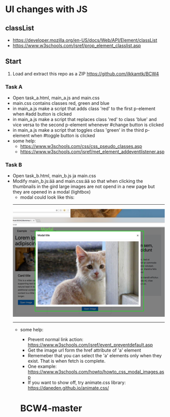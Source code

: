 # UI changes with JS

## classList
  * https://developer.mozilla.org/en-US/docs/Web/API/Element/classList
  * https://www.w3schools.com/jsref/prop_element_classlist.asp

## Start
1. Load and extract this repo as a ZIP https://github.com/ilkkamtk/BCW4

### Task A
  * Open task_a.html, main_a.js and main.css
  * main.css contains classes red, green and blue
  * in main_a.js make a script that adds class 'red' to the first p-element when #add button is clicked
  * in main_a.js make a script that replaces class 'red' to class 'blue' and vice versa to the second p-element whenever #change button is clicked
  * in main_a.js make a script that toggles class 'green' in the third p-element when #toggle button is clicked
  * some help:
    * https://www.w3schools.com/css/css_pseudo_classes.asp
    * https://www.w3schools.com/jsref/met_element_addeventlistener.asp
    
  
   

### Task B 
  * Open task_b.html, main_b.js ja main.css
  * Modify main_b.js:ää and main.css:ää so that when clicking the thumbnails in the gird large images are not opend in a new page but they are opened in a modal (lightbox)
    * modal could look like this:
    ___
    ![Index screenshot](https://raw.githubusercontent.com/ilkkamtk/mpjkk/master/Week1/images/gallery2.png)
    ___
    * some help:
        * Prevent normal link action: https://www.w3schools.com/jsref/event_preventdefault.asp
        * Get the image url form the href attribute of 'a' element
        * Rememeber that you can select the 'a' elements only when they exist. That is when fetch is complete.
        * One example: https://www.w3schools.com/howto/howto_css_modal_images.asp
        * If you want to show off, try animate.css library: https://daneden.github.io/animate.css/
        
        # BCW4-master
